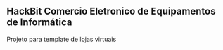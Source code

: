 ## HackBit Comercio Eletronico de Equipamentos de Informática
Projeto para template de lojas virtuais
